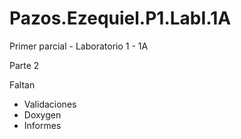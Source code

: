 # Pazos.Ezequiel.P1.LabI.1A
Primer parcial - Laboratorio 1 - 1A

Parte 2

Faltan

- Validaciones
- Doxygen
- Informes
